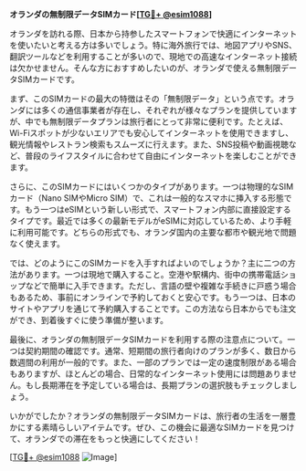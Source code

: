 **オランダの無制限データSIMカード[[TG💪+ @esim1088](https://t.me/s/esim1088)]**

オランダを訪れる際、日本から持参したスマートフォンで快適にインターネットを使いたいと考える方は多いでしょう。特に海外旅行では、地図アプリやSNS、翻訳ツールなどを利用することが多いので、現地での高速なインターネット接続は欠かせません。そんな方におすすめしたいのが、オランダで使える無制限データSIMカードです。

まず、このSIMカードの最大の特徴はその「無制限データ」という点です。オランダには多くの通信事業者が存在し、それぞれが様々なプランを提供していますが、中でも無制限データプランは旅行者にとって非常に便利です。たとえば、Wi-Fiスポットが少ないエリアでも安心してインターネットを使用できますし、観光情報やレストラン検索もスムーズに行えます。また、SNS投稿や動画視聴など、普段のライフスタイルに合わせて自由にインターネットを楽しむことができます。

さらに、このSIMカードにはいくつかのタイプがあります。一つは物理的なSIMカード（Nano SIMやMicro SIM）で、これは一般的なスマホに挿入する形態です。もう一つはeSIMという新しい形式で、スマートフォン内部に直接設定するタイプです。最近では多くの最新モデルがeSIMに対応しているため、より手軽に利用可能です。どちらの形式でも、オランダ国内の主要な都市や観光地で問題なく使えます。

では、どのようにこのSIMカードを入手すればよいのでしょうか？主に二つの方法があります。一つは現地で購入すること。空港や駅構内、街中の携帯電話ショップなどで簡単に入手できます。ただし、言語の壁や複雑な手続きに戸惑う場合もあるため、事前にオンラインで予約しておくと安心です。もう一つは、日本のサイトやアプリを通じて予約購入することです。この方法なら日本からでも注文ができ、到着後すぐに使う準備が整います。

最後に、オランダの無制限データSIMカードを利用する際の注意点について。一つは契約期間の確認です。通常、短期間の旅行者向けのプランが多く、数日から数週間の利用が一般的です。また、一部のプランでは一定の速度制限がある場合もありますが、ほとんどの場合、日常的なインターネット使用には問題ありません。もし長期滞在を予定している場合は、長期プランの選択肢もチェックしましょう。

いかがでしたか？オランダの無制限データSIMカードは、旅行者の生活を一層豊かにする素晴らしいアイテムです。ぜひ、この機会に最適なSIMカードを見つけて、オランダでの滞在をもっと快適にしてください！

[[TG💪+ @esim1088](https://t.me/s/esim1088) ![Image](https://i.postimg.cc/Y0z9fWf4/image.png)]